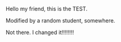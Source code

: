 Hello my friend, this is the TEST.

Modified by a random student, somewhere.

Not there.
I changed it!!!!!!!!